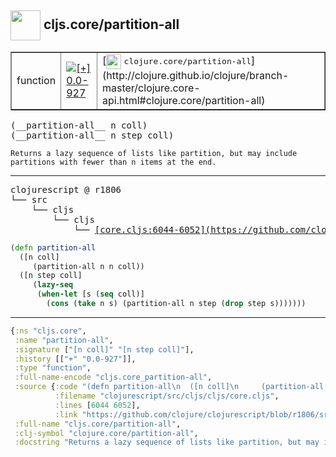 ## <img width="48px" valign="middle" src="http://i.imgur.com/Hi20huC.png"> cljs.core/partition-all

 <table border="1">
<tr>
<td>function</td>
<td><a href="https://github.com/cljsinfo/api-refs/tree/0.0-927"><img valign="middle" alt="[+] 0.0-927" src="https://img.shields.io/badge/+-0.0--927-lightgrey.svg"></a> </td>
<td>
[<img height="24px" valign="middle" src="http://i.imgur.com/1GjPKvB.png"> <samp>clojure.core/partition-all</samp>](http://clojure.github.io/clojure/branch-master/clojure.core-api.html#clojure.core/partition-all)
</td>
</tr>
</table>

 <samp>
(__partition-all__ n coll)<br>
(__partition-all__ n step coll)<br>
</samp>

```
Returns a lazy sequence of lists like partition, but may include
partitions with fewer than n items at the end.
```

---

 <pre>
clojurescript @ r1806
└── src
    └── cljs
        └── cljs
            └── <ins>[core.cljs:6044-6052](https://github.com/clojure/clojurescript/blob/r1806/src/cljs/cljs/core.cljs#L6044-L6052)</ins>
</pre>

```clj
(defn partition-all
  ([n coll]
     (partition-all n n coll))
  ([n step coll]
     (lazy-seq
      (when-let [s (seq coll)]
        (cons (take n s) (partition-all n step (drop step s)))))))
```


---

```clj
{:ns "cljs.core",
 :name "partition-all",
 :signature ["[n coll]" "[n step coll]"],
 :history [["+" "0.0-927"]],
 :type "function",
 :full-name-encode "cljs.core_partition-all",
 :source {:code "(defn partition-all\n  ([n coll]\n     (partition-all n n coll))\n  ([n step coll]\n     (lazy-seq\n      (when-let [s (seq coll)]\n        (cons (take n s) (partition-all n step (drop step s)))))))",
          :filename "clojurescript/src/cljs/cljs/core.cljs",
          :lines [6044 6052],
          :link "https://github.com/clojure/clojurescript/blob/r1806/src/cljs/cljs/core.cljs#L6044-L6052"},
 :full-name "cljs.core/partition-all",
 :clj-symbol "clojure.core/partition-all",
 :docstring "Returns a lazy sequence of lists like partition, but may include\npartitions with fewer than n items at the end."}

```
